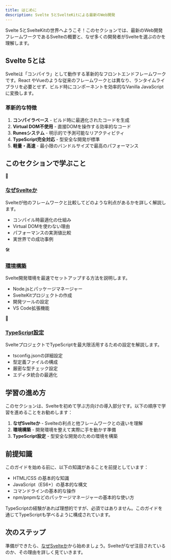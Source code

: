 ```yaml
---
title: はじめに
description: Svelte 5とSvelteKitによる最新のWeb開発
---
```


<script>
  import { base } from '$app/paths';
</script>

Svelte 5とSvelteKitの世界へようこそ！このセクションでは、最新のWeb開発フレームワークであるSvelteの概要と、なぜ多くの開発者がSvelteを選ぶのかを理解します。

## Svelte 5とは

Svelteは「コンパイラ」として動作する革新的なフロントエンドフレームワークです。React やVueのような従来のフレームワークとは異なり、ランタイムライブラリを必要とせず、ビルド時にコンポーネントを効率的なVanilla JavaScriptに変換します。

### 革新的な特徴

1. **コンパイラベース** - ビルド時に最適化されたコードを生成
2. **Virtual DOM不使用** - 直接DOMを操作する効率的なコード
3. **Runesシステム** - 明示的で予測可能なリアクティビティ
4. **TypeScript完全対応** - 型安全な開発が標準
5. **軽量・高速** - 最小限のバンドルサイズで最高のパフォーマンス

## このセクションで学ぶこと

<div class="grid grid-cols-1 md:grid-cols-2 gap-4 my-8">
  <div class="p-4 border border-gray-2 dark:border-gray-7 rounded-lg shadow-md hover:shadow-lg hover:border-pink-400 dark:hover:border-pink-400 transition-all group">
    <div class="text-3xl mb-2">🚀</div>
    <h3 class="font-bold text-lg mb-2">
      <a href="{base}/introduction/why-svelte/" class="text-pink-600 dark:text-pink-400 hover:text-pink-700 dark:hover:text-pink-300 underline decoration-pink-300 dark:decoration-pink-600 decoration-2 underline-offset-2 transition-colors">
        なぜSvelteか
      </a>
    </h3>
    <p class="text-sm mb-3">Svelteが他のフレームワークと比較してどのような利点があるかを詳しく解説します。</p>
    <ul class="text-sm text-gray-6 dark:text-gray-4 space-y-1">
      <li>コンパイル時最適化の仕組み</li>
      <li>Virtual DOMを使わない理由</li>
      <li>パフォーマンスの実測値比較</li>
      <li>実世界での成功事例</li>
    </ul>
  </div>
  
  <div class="p-4 border border-gray-2 dark:border-gray-7 rounded-lg shadow-md hover:shadow-lg hover:border-pink-400 dark:hover:border-pink-400 transition-all group">
    <div class="text-3xl mb-2">🛠️</div>
    <h3 class="font-bold text-lg mb-2">
      <a href="{base}/introduction/setup/" class="text-pink-600 dark:text-pink-400 hover:text-pink-700 dark:hover:text-pink-300 underline decoration-pink-300 dark:decoration-pink-600 decoration-2 underline-offset-2 transition-colors">
        環境構築
      </a>
    </h3>
    <p class="text-sm mb-3">Svelte開発環境を最速でセットアップする方法を説明します。</p>
    <ul class="text-sm text-gray-6 dark:text-gray-4 space-y-1">
      <li>Node.jsとパッケージマネージャー</li>
      <li>SvelteKitプロジェクトの作成</li>
      <li>開発ツールの設定</li>
      <li>VS Code拡張機能</li>
    </ul>
  </div>
  
  <div class="p-4 border border-gray-2 dark:border-gray-7 rounded-lg shadow-md hover:shadow-lg hover:border-pink-400 dark:hover:border-pink-400 transition-all group">
    <div class="text-3xl mb-2">📘</div>
    <h3 class="font-bold text-lg mb-2">
      <a href="{base}/introduction/typescript-setup/" class="text-pink-600 dark:text-pink-400 hover:text-pink-700 dark:hover:text-pink-300 underline decoration-pink-300 dark:decoration-pink-600 decoration-2 underline-offset-2 transition-colors">
        TypeScript設定
      </a>
    </h3>
    <p class="text-sm mb-3">SvelteプロジェクトでTypeScriptを最大限活用するための設定を解説します。</p>
    <ul class="text-sm text-gray-6 dark:text-gray-4 space-y-1">
      <li>tsconfig.jsonの詳細設定</li>
      <li>型定義ファイルの構成</li>
      <li>厳密な型チェック設定</li>
      <li>エディタ統合の最適化</li>
    </ul>
  </div>
</div>

## 学習の進め方

このセクションは、Svelteを初めて学ぶ方向けの導入部分です。以下の順序で学習を進めることをお勧めします：

1. **なぜSvelteか** - Svelteの利点と他フレームワークとの違いを理解
2. **環境構築** - 開発環境を整えて実際に手を動かす準備
3. **TypeScript設定** - 型安全な開発のための環境を構築

## 前提知識

このガイドを始める前に、以下の知識があることを前提としています：

- HTML/CSS の基本的な知識
- JavaScript（ES6+）の基本的な構文
- コマンドラインの基本的な操作
- npm/pnpmなどのパッケージマネージャーの基本的な使い方

TypeScriptの経験があれば理想的ですが、必須ではありません。このガイドを通じてTypeScriptも学べるように構成されています。

## 次のステップ

準備ができたら、[なぜSvelteか](/introduction/why-svelte/)から始めましょう。Svelteがなぜ注目されているのか、その理由を詳しく見ていきます。